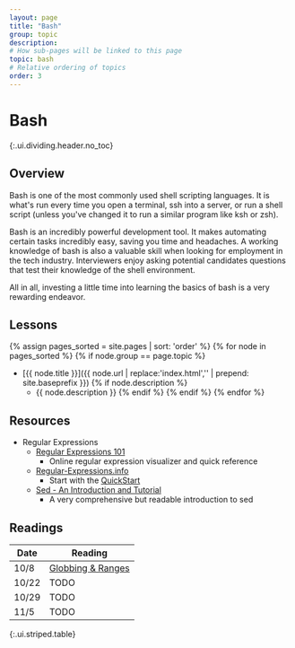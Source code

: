 ```yaml
---
layout: page
title: "Bash"
group: topic
description:
# How sub-pages will be linked to this page
topic: bash
# Relative ordering of topics
order: 3
---
```



# Bash
{:.ui.dividing.header.no_toc}

## Overview

Bash is one of the most commonly used shell scripting languages. It is what's
run every time you open a terminal, ssh into a server, or run a shell script
(unless you've changed it to run a similar program like ksh or zsh).

Bash is an incredibly powerful development tool. It makes automating certain
tasks incredibly easy, saving you time and headaches. A working knowledge of
bash is also a valuable skill when looking for employment in the tech industry.
Interviewers enjoy asking potential candidates questions that test their
knowledge of the shell environment.

All in all, investing a little time into learning the basics of bash is a very
rewarding endeavor.

## Lessons

{% assign pages_sorted = site.pages | sort: 'order' %}
{% for node in pages_sorted %}
{% if node.group == page.topic %}
- [{{ node.title }}]({{ node.url | replace:'index.html','' | prepend: site.baseprefix }})
{% if node.description %}
    - {{ node.description }}
{% endif %}
{% endif %}
{% endfor %}

## Resources

- Regular Expressions
  - [Regular Expressions 101][regex101]
    - Online regular expression visualizer and quick reference
  - [Regular-Expressions.info][regex-info]
    - Start with the [QuickStart][regex-info-qs]
  - [Sed - An Introduction and Tutorial][sed]
    - A very comprehensive but readable introduction to sed

[regex101]: https://regex101.com/
[regex-info]: http://www.regular-expressions.info/
[regex-info-qs]: http://www.regular-expressions.info/quickstart.html
[sed]: http://www.grymoire.com/Unix/Sed.html

## Readings

| Date  | Reading |
| ----  | ------- |
| 10/8  | [Globbing & Ranges][globbing] |
| 10/22 | TODO    |
| 10/29 | TODO    |
| 11/5  | TODO    |
{:.ui.striped.table}

[globbing]: globbing-ranges/
